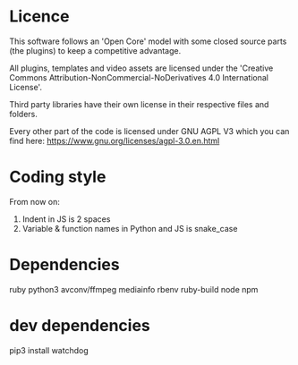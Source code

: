 # Licence

This software follows an 'Open Core' model with some closed source parts (the plugins) to keep a competitive advantage.

All plugins, templates and video assets are licensed under the 'Creative Commons Attribution-NonCommercial-NoDerivatives 4.0 International License'.

Third party libraries have their own license in their respective files and folders.

Every other part of the code is licensed under GNU AGPL V3 which you can find here: https://www.gnu.org/licenses/agpl-3.0.en.html

# Coding style

From now on:

1. Indent in JS is 2 spaces
1. Variable & function names in Python and JS is snake_case

# Dependencies

ruby
python3
avconv/ffmpeg
mediainfo
rbenv ruby-build
node
npm

# dev dependencies

pip3 install watchdog
